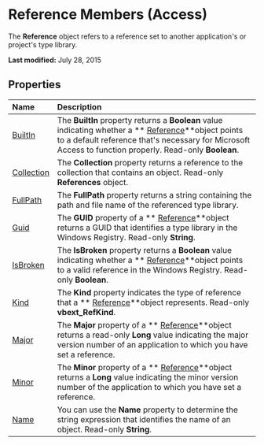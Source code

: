 
# Reference Members (Access)
The  **Reference** object refers to a reference set to another application's or project's type library.

 **Last modified:** July 28, 2015


## Properties



|**Name**|**Description**|
|:-----|:-----|
| [BuiltIn](2c3f8eca-55b9-aa24-1a93-c8926e9587bd.md)|The  **BuiltIn** property returns a **Boolean** value indicating whether a ** [Reference](87853230-294e-7ab8-4aae-78b094b5e584.md)**object points to a default reference that's necessary for Microsoft Access to function properly. Read-only  **Boolean**.|
| [Collection](ad8e59bc-7ffc-e64e-0e36-5dec0cdaf204.md)|The  **Collection** property returns a reference to the collection that contains an object. Read-only **References** object.|
| [FullPath](41e2b1b5-a0fd-79a0-27f2-71b996cc25ea.md)|The  **FullPath** property returns a string containing the path and file name of the referenced type library.|
| [Guid](a5419b60-f113-2c56-ff74-62c9ff8cc868.md)|The  **GUID** property of a ** [Reference](87853230-294e-7ab8-4aae-78b094b5e584.md)**object returns a GUID that identifies a type library in the Windows Registry. Read-only  **String**.|
| [IsBroken](7a0bce38-0362-2645-a934-ddfb92322bcd.md)|The  **IsBroken** property returns a **Boolean** value indicating whether a ** [Reference](87853230-294e-7ab8-4aae-78b094b5e584.md)**object points to a valid reference in the Windows Registry. Read-only  **Boolean**.|
| [Kind](51a941e2-25c5-3699-232c-c6fb90228f65.md)|The  **Kind** property indicates the type of reference that a ** [Reference](87853230-294e-7ab8-4aae-78b094b5e584.md)**object represents. Read-only  **vbext_RefKind**.|
| [Major](b7aa0cf2-7bdd-58d0-4949-29e3d39be013.md)|The  **Major** property of a ** [Reference](87853230-294e-7ab8-4aae-78b094b5e584.md)**object returns a read-only  **Long** value indicating the major version number of an application to which you have set a reference.|
| [Minor](7c227db9-9b75-92e5-d32d-e3fda027c145.md)|The  **Minor** property of a ** [Reference](87853230-294e-7ab8-4aae-78b094b5e584.md)**object returns a  **Long** value indicating the minor version number of the application to which you have set a reference.|
| [Name](ba0e186c-14d6-3c94-c5f2-a54320ae0de9.md)|You can use the  **Name** property to determine the string expression that identifies the name of an object. Read-only **String**.|
